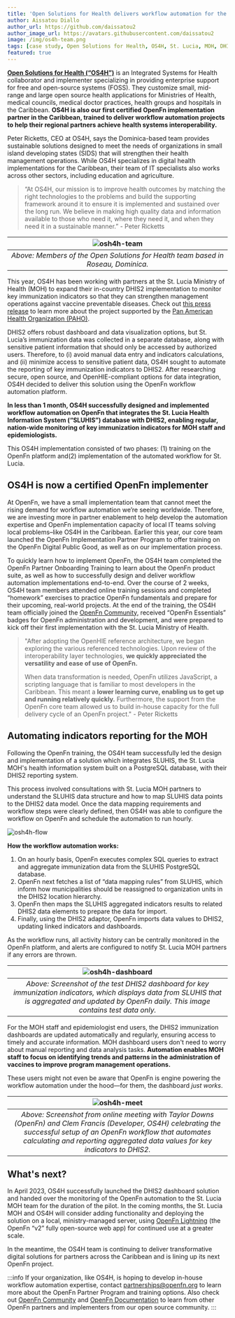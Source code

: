 ```yaml
---
title: 'Open Solutions for Health delivers workflow automation for the St. Lucia Ministry of Health'
author: Aissatou Diallo
author_url: https://github.com/daissatou2
author_image_url: https://avatars.githubusercontent.com/daissatou2
image: /img/os4h-team.png
tags: [case study, Open Solutions for Health, OS4H, St. Lucia, MOH, DHIS2, health]
featured: true
---
```


**[Open Solutions for Health (“OS4H”)](http://www.opensolutions.health/)** is an Integrated Systems for Health collaborator and
implementer specializing in providing enterprise support for free and open-source systems
(FOSS). They customize small, mid-range and large open source health applications for Ministries of Health, medical councils, medical doctor practices, health groups and hospitals in the Caribbean. **OS4H is also our first certified OpenFn implementation partner in the Caribbean, trained to deliver workflow automation projects to help their regional partners achieve health systems interoperability.** 

 Peter Ricketts, CEO at OS4H, says the Dominica-based team provides sustainable solutions designed to meet the needs of organizations in small island developing states (SIDS) that will strengthen their health management operations. While OS4H specializes in digital health implementations for the Caribbean, their team of IT specialists also works across other sectors, including education and agriculture. 

> “At OS4H, our mission is to improve health outcomes by matching the right technologies to the problems and build the supporting framework around it to ensure it is implemented and sustained over the long run. We believe in making high quality data and information available to those who need it, where they need it, and when they need it in a sustainable manner.”  - Peter Ricketts



| ![osh4h-team](/img/os4h-team.png) |
|:--:|
| *Above: Members of the Open Solutions for Health team based in Roseau, Dominica.*|


This year, OS4H has been working with partners at the St. Lucia Ministry of Health (MOH) to expand their in-country DHIS2 implementation to monitor key immunization indicators so that they can strengthen management operations against vaccine preventable diseases. Check out [this press release](https://dominicanewsonline.com/news/homepage/news/press-release-for-world-immunization-week-open-solutions-for-health-delivers-again/) to learn more about the project supported by the [Pan American Health Organization (PAHO)](https://www.paho.org/en).

DHIS2 offers robust dashboard and data visualization options, but St. Lucia’s immunization data was collected in a separate database, along with sensitive patient information that should only be accessed by authorized users. Therefore, to (i) avoid manual data entry and indicators calculations, and (ii) minimize access to sensitive patient data, OS4H sought to automate the reporting of key immunization indicators to DHIS2. After researching secure, open source, and OpenHIE-compliant options for data integration, OS4H decided to deliver this solution using the OpenFn workflow automation platform. 

**In less than 1 month, OS4H successfully designed and implemented workflow automation on OpenFn that integrates the St. Lucia Health Information System (“SLUHIS”) database with DHIS2, enabling regular, nation-wide monitoring of key immunization indicators for MOH staff and epidemiologists.**

This OS4H implementation consisted of two phases: (1) training on the OpenFn platform and(2) implementation of the automated workflow for St. Lucia. 


## OS4H is now a certified OpenFn implementer

At OpenFn, we have a small implementation team that cannot meet the rising demand for workflow automation we’re seeing worldwide. Therefore, we are investing more in partner enablement to help develop the automation expertise and OpenFn implementation capacity of local IT teams solving local problems–like OS4H in the Caribbean. Earlier this year, our core team launched the OpenFn Implementation Partner Program to offer training on the OpenFn Digital Public Good, as well as on our implementation process. 

To quickly learn how to implement OpenFn, the OS4H team completed the OpenFn Partner Onboarding Training to learn about the OpenFn product suite, as well as how to successfully design and deliver workflow automation implementations end-to-end. Over the course of 2 weeks, OS4H team members attended online training sessions and completed “homework” exercises to practice OpenFn fundamentals and prepare for their upcoming, real-world projects. At the end of the training, the OS4H team officially joined the [OpenFn Community](https://community.openfn.org/), received “OpenFn Essentials” badges for OpenFn administration and development, and were prepared to kick off their first implementation with the St. Lucia Ministry of Health.

> "After adopting the OpenHIE reference architecture, we began exploring the various referenced technologies. Upon review of the interoperability layer technologies, **we quickly appreciated the versatility and ease of use of OpenFn.**
>
> When data transformation is needed, OpenFn utilizes JavaScript, a scripting language that is familiar to most developers in the Caribbean. This meant a **lower learning curve, enabling us to get up and running relatively quickly.** Furthermore, the support from the OpenFn core team allowed us to build in-house capacity for the full delivery cycle of an OpenFn project." - Peter Ricketts

## Automating indicators reporting for the MOH

Following the OpenFn training, the OS4H team successfully led the design and implementation of a solution which integrates SLUHIS, the St. Lucia MOH's health information system built on a PostgreSQL database, with their DHIS2 reporting system. 

This process involved consultations with St. Lucia MOH partners to understand the SLUHIS data structure and how to map SLUHIS data points to the DHIS2 data model. Once the data mapping requirements and workflow steps were clearly defined, then OS4H was able to configure the workflow on OpenFn and schedule the automation to run hourly. 



![osh4h-flow](/img/os4h-flow.png)

**How the workflow automation works:**
1. On an hourly basis, OpenFn executes complex SQL queries to extract and aggregate immunization data from the SLUHIS PostgreSQL database.
2. OpenFn next fetches a list of “data mapping rules” from SLUHIS, which inform how municipalities should be reassigned to organization units in the DHIS2 location hierarchy.
3. OpenFn then maps the SLUHIS aggregated indicators results to related DHIS2 data elements to prepare the data for import.
4. Finally, using the DHIS2 adaptor, OpenFn imports data values to DHIS2, updating linked indicators and dashboards. 

As the workflow runs, all activity history can be centrally monitored in the OpenFn platform, and alerts are configured to notify St. Lucia MOH partners if any errors are thrown. 

| ![osh4h-dashboard](/img/os4h-dashboard.png) |
|:--:|
| *Above: Screenshot of the test DHIS2 dashboard for key immunization indicators, which displays data from SLUHIS that is aggregated and updated by OpenFn daily. This image contains test data only.*|


For the MOH staff and epidemiologist end users, the DHIS2 immunization dashboards are updated automatically and regularly, ensuring access to timely and accurate information. MOH dashboard users  don't need to worry about manual reporting and data analysis tasks. **Automation enables MOH staff to focus on identifying trends and patterns in the administration of vaccines to improve program management operations.** 

These users might not even be aware that OpenFn is engine powering the workflow automation under the hood—for them, the dashboard *just works*.   


| ![osh4h-meet](/img/os4h-meet.png) |
|:--:|
| *Above: Screenshot from online meeting with Taylor Downs (OpenFn) and Clem Francis (Developer, OS4H) celebrating the successful setup of an OpenFn workflow that automates calculating and reporting aggregated data values for key indicators to DHIS2.*|

## What's next? 
In April 2023, OS4H successfully launched the DHIS2 dashboard solution and handed over the monitoring of the OpenFn automation to the St. Lucia MOH team for the duration of the pilot. In the coming months, the St. Lucia MOH and OS4H will consider adding functionality and deploying the solution on a local, ministry-managed server, using [OpenFn Lightning](https://docs.openfn.org/documentation#openfn-v2-lightning-) (the OpenFn “v2” fully open-source web app) for continued use at a greater scale. 

In the meantime, the OS4H team is continuing to deliver transformative digital solutions for partners across the Caribbean and is lining up its next OpenFn project. 

:::info
If your organization, like OS4H, is hoping to develop in-house workflow automation expertise, contact [partnerships@openfn.org](mailto://partnerships@openfn.org) to learn more about the OpenFn Partner Program and training options. Also check out [OpenFn Community](http://community.openfn.org) and [OpenFn Documentation](http://docs.openfn.org) to learn from other OpenFn partners and implementers from our open source community. 
:::


